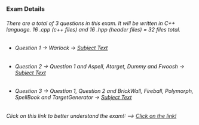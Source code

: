 ### Exam Details
###### There are a total of 3 questions in this exam. It will be written in C++ language. 16 .cpp (c++ files) and 16 .hpp (header files) = 32 files total.
  * ###### Question 1 -> Warlock -> [Subject Text](https://github.com/farukdll/42-Projects/blob/main/Exam-5/Module-00/subject.en.txt.txt)
  * ###### Question 2 -> Question 1 and Aspell, Atarget, Dummy and Fwoosh -> [Subject Text](https://github.com/farukdll/42-Projects/blob/main/Exam-5/Module-01/subject.en.txt.txt)
  * ###### Question 3 -> Question 1, Question 2 and BrickWall, Fireball, Polymorph, SpellBook and TargetGenerator -> [Subject Text](https://github.com/farukdll/42-Projects/blob/main/Exam-5/Module-02/subject.en.txt.txt)


###### Click on this link to better understand the exam!: --> [Click on the link!](https://excalidraw.com/#room=f79b48f73066ab562e6a,RgWCvuuroLCQVevp7DW9NA)
